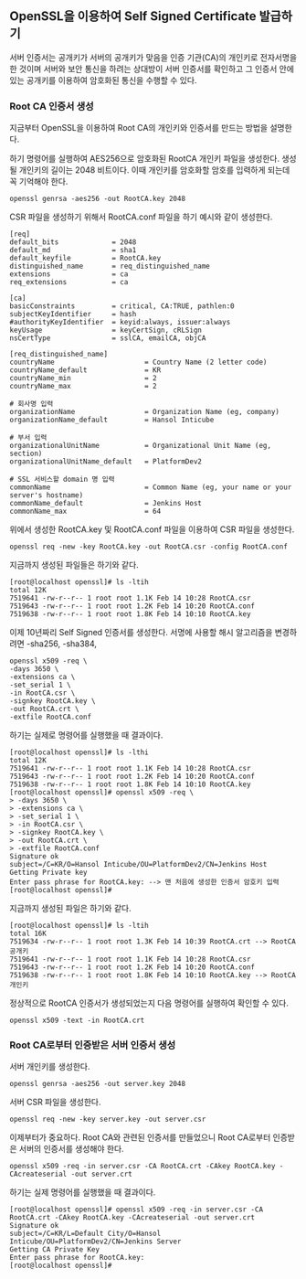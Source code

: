 ## OpenSSL을 이용하여 Self Signed Certificate 발급하기
서버 인증서는 공개키가 서버의 공개키가 맞음을 인증 기관(CA)의 개인키로 전자서명을 한 것이며 서버와 보안 통신을 하려는 상대방이
서버 인증서를 확인하고 그 인증서 안에 있는 공개키를 이용하여 암호화된 통신을 수행할 수 있다.
### Root CA 인증서 생성
지금부터 OpenSSL을 이용하여 Root CA의 개인키와 인증서를 만드는 방법을 설명한다.

하기 명령어를 실행하여 AES256으로 암호화된 RootCA 개인키 파일을 생성한다. 생성될 개인키의 길이는 2048 비트이다. 이때 개인키를 암호화할
암호를 입력하게 되는데 꼭 기억해야 한다.
```shell
openssl genrsa -aes256 -out RootCA.key 2048
```
CSR 파일을 생성하기 위해서 RootCA.conf 파일을 하기 예시와 같이 생성한다.
```text
[req]
default_bits             = 2048
default_md               = sha1
default_keyfile          = RootCA.key
distinguished_name       = req_distinguished_name
extensions               = ca
req_extensions           = ca
 
[ca]
basicConstraints         = critical, CA:TRUE, pathlen:0
subjectKeyIdentifier     = hash
#authorityKeyIdentifier  = keyid:always, issuer:always
keyUsage                 = keyCertSign, cRLSign
nsCertType               = sslCA, emailCA, objCA

[req_distinguished_name]
countryName                      = Country Name (2 letter code)
countryName_default              = KR
countryName_min                  = 2
countryName_max                  = 2

# 회사명 입력
organizationName                 = Organization Name (eg, company)
organizationName_default         = Hansol Inticube
 
# 부서 입력
organizationalUnitName           = Organizational Unit Name (eg, section)
organizationalUnitName_default   = PlatformDev2
 
# SSL 서비스할 domain 명 입력
commonName                       = Common Name (eg, your name or your server's hostname)
commonName_default               = Jenkins Host
commonName_max                   = 64 
```
위에서 생성한 RootCA.key 및 RootCA.conf 파일을 이용하여 CSR 파일을 생성한다.
```shell
openssl req -new -key RootCA.key -out RootCA.csr -config RootCA.conf
```
지금까지 생성된 파일들은 하기와 같다.
```text
[root@localhost openssl]# ls -ltih
total 12K
7519641 -rw-r--r-- 1 root root 1.1K Feb 14 10:28 RootCA.csr
7519643 -rw-r--r-- 1 root root 1.2K Feb 14 10:20 RootCA.conf
7519638 -rw-r--r-- 1 root root 1.8K Feb 14 10:10 RootCA.key
```
이제 10년짜리 Self Signed 인증서를 생성한다. 서명에 사용할 해시 알고리즘을 변경하려면 -sha256, -sha384, 
```shell
openssl x509 -req \
-days 3650 \
-extensions ca \
-set_serial 1 \
-in RootCA.csr \
-signkey RootCA.key \
-out RootCA.crt \
-extfile RootCA.conf
```
하기는 실제로 명령어를 실행했을 때 결과이다.
```text
[root@localhost openssl]# ls -lthi
total 12K
7519641 -rw-r--r-- 1 root root 1.1K Feb 14 10:28 RootCA.csr
7519643 -rw-r--r-- 1 root root 1.2K Feb 14 10:20 RootCA.conf
7519638 -rw-r--r-- 1 root root 1.8K Feb 14 10:10 RootCA.key
[root@localhost openssl]# openssl x509 -req \
> -days 3650 \
> -extensions ca \
> -set_serial 1 \
> -in RootCA.csr \
> -signkey RootCA.key \
> -out RootCA.crt \
> -extfile RootCA.conf
Signature ok
subject=/C=KR/O=Hansol Inticube/OU=PlatformDev2/CN=Jenkins Host
Getting Private key
Enter pass phrase for RootCA.key: --> 맨 처음에 생성한 인증서 암호키 입력
[root@localhost openssl]#
```
지금까지 생성된 파일은 하기와 같다.
```text
[root@localhost openssl]# ls -ltih
total 16K
7519634 -rw-r--r-- 1 root root 1.3K Feb 14 10:39 RootCA.crt --> RootCA 공개키
7519641 -rw-r--r-- 1 root root 1.1K Feb 14 10:28 RootCA.csr
7519643 -rw-r--r-- 1 root root 1.2K Feb 14 10:20 RootCA.conf
7519638 -rw-r--r-- 1 root root 1.8K Feb 14 10:10 RootCA.key --> RootCA 개인키
```
정상적으로 RootCA 인증서가 생성되었는지 다음 명령어를 실행하여 확인할 수 있다.
```shell
openssl x509 -text -in RootCA.crt
```
### Root CA로부터 인증받은 서버 인증서 생성
서버 개인키를 생성한다.
```shell
openssl genrsa -aes256 -out server.key 2048
```
서버 CSR 파일을 생성한다.
```shell
openssl req -new -key server.key -out server.csr
```
이제부터가 중요하다. Root CA와 관련된 인증서를 만들었으니 Root CA로부터 인증받은 서버의 인증서를 생성해야 한다.
```shell
openssl x509 -req -in server.csr -CA RootCA.crt -CAkey RootCA.key -CAcreateserial -out server.crt
```
하기는 실제 명령어를 실행했을 때 결과이다.
```text
[root@localhost openssl]# openssl x509 -req -in server.csr -CA RootCA.crt -CAkey RootCA.key -CAcreateserial -out server.crt
Signature ok
subject=/C=KR/L=Default City/O=Hansol Inticube/OU=PlatformDev2/CN=Jenkins Server
Getting CA Private Key
Enter pass phrase for RootCA.key:
[root@localhost openssl]#
```
